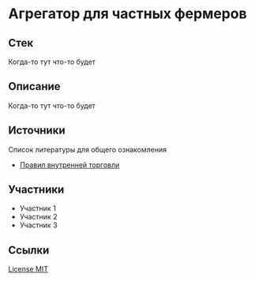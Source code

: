 # Агрегатор для частных фермеров

## Стек
 Когда-то тут что-то будет

## Описание

Когда-то тут что-то будет

## Источники

Список литературы для общего ознакомления 
* [Правил внутренней торговли](https://adilet.zan.kz/rus/docs/V1500011148)

## Участники
* Участник 1
* Участник 2
* Участник 3

## Ссылки

[License MIT](https://opensource.org/license/mit)
